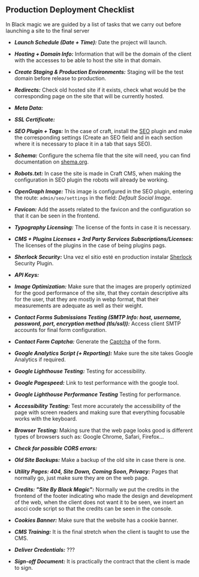 ## Production Deployment Checklist
In Black magic we are guided by a list of tasks that we carry out before launching a site to the final server

 - ***Launch Schedule (Date + Time):*** Date the project will launch.
 - ***Hosting + Domain Info:***  Information that will be the domain of the client with the accesses to be able to host the site in that domain.
 - ***Create Staging & Production Environments:*** Staging will be the test domain before release to production.
 - ***Redirects:*** Check old hosted site if it exists, check what would be the corresponding page on the site that will be currently hosted.
 - ***Meta Data:*** 
 - ***SSL Certificate:*** 
 - ***SEO Plugin + Tags:*** In the case of craft, install the [SEO](https://plugins.craftcms.com/seo) plugin and make the corresponding settings (Create an SEO field and in each section where it is necessary to place it in a tab that says SEO).
 -  ***Schema:*** Configure the schema file that the site will need, you can find documentation on [shema.org](https://schema.org/docs/about.html).
 - ***Robots.txt:*** In case the site is made in Craft CMS, when making the configuration in SEO plugin the robots will already be working.
 - ***OpenGraph Image:*** This image is configured in the SEO plugin, entering the route: `admin/seo/settings` in the field: *Default Social Image*.
 - ***Favicon:*** Add the assets related to the favicon and the configuration so that it can be seen in the frontend.
 - ***Typography Licensing:*** The license of the fonts in case it is necessary.
 - ***CMS + Plugins Licenses + 3rd Party Services Subscriptions/Licenses:***  The licenses of the plugins in the case of being plugins pags.
 - ***Sherlock Security:*** Una vez el sitio esté en production instalar  [Sherlock](https://plugins.craftcms.com/sherlock?craft4) Security Plugin.
 - ***API Keys:***
 - ***Image Optimization:*** Make sure that the images are properly optimized for the good performance of the site, that they contain descriptive alts for the user, that they are mostly in webp format, that their measurements are adequate as well as their weight.
 - ***Contact Forms Submissions Testing (SMTP Info: host, username, password, port, encryption method (tls/ssl)):*** Access client SMTP accounts for final form configuration.
 - ***Contact Form Captcha:*** Generate the [Captcha](https://www.google.com/recaptcha/about/) of the form.

 - ***Google Analytics Script (+ Reporting):*** Make sure the site takes Google Analytics if required.
 - ***Google Lighthouse Testing:*** Testing for accessibility.
 - ***Google Pagespeed:*** Link to test performance with the google tool.
 - ***Google Lighthouse Performance Testing*** Testing for performance.
 - ***Accessibility Testing:*** Test more accurately the accessibility of the page with screen readers and making sure that everything focusable works with the keyboard.
 - ***Browser Testing:*** Making sure that the web page looks good is different types of browsers such as: Google Chrome, Safari, Firefox...
 - ***Check for possible CORS errors:***
 - ***Old Site Backups:*** Make a backup of the old site in case there is one.
 - ***Utility Pages: 404, Site Down, Coming Soon, Privacy:*** Pages that normally go, just make sure they are on the web page.
 - ***Credits: "Site By Black Magic":*** Normally we put the credits in the frontend of the footer indicating who made the design and development of the web, when the client does not want it to be seen, we insert an ascci code script so that the credits can be seen in the console.
 - ***Cookies Banner:*** Make sure that the website has a cookie banner.
 - ***CMS Training:*** It is the final stretch when the client is taught to use the CMS.
 - ***Deliver Credentials:*** ???
 - ***Sign-off Document:*** It is practically the contract that the client is made to sign.